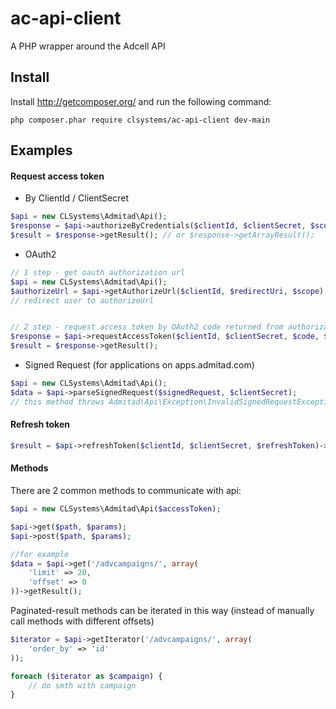 ac-api-client
==================

A PHP wrapper around the Adcell API

Install
-------

Install http://getcomposer.org/ and run the following command:

```
php composer.phar require clsystems/ac-api-client dev-main
```

Examples
-------

#### Request access token

* By ClientId / ClientSecret

```php
$api = new CLSystems\Admitad\Api();
$response = $api->authorizeByCredentials($clientId, $clientSecret, $scope);
$result = $response->getResult(); // or $response->getArrayResult();
```
* OAuth2

```php
// 1 step - get oauth authorization url
$api = new CLSystems\Admitad\Api();
$authorizeUrl = $api->getAuthorizeUrl($clientId, $redirectUri, $scope);
// redirect user to authorizeUrl


// 2 step - request access token by OAuth2 code returned from authorization url
$response = $api->requestAccessToken($clientId, $clientSecret, $code, $redirectUri);
$result = $response->getResult();
```
* Signed Request (for applications on apps.admitad.com)

```php
$api = new CLSystems\Admitad\Api();
$data = $api->parseSignedRequest($signedRequest, $clientSecret);
// this method throws Admitad\Api\Exception\InvalidSignedRequestException when $signedRequest is invalid
```

#### Refresh token

```php
$result = $api->refreshToken($clientId, $clientSecret, $refreshToken)->getResult();
```

#### Methods
There are 2 common methods to communicate with api:
```php
$api = new CLSystems\Admitad\Api($accessToken);

$api->get($path, $params);
$api->post($path, $params);

//for example
$data = $api->get('/advcampaigns/', array(
    'limit' => 20,
    'offset' => 0
))->getResult();
```

Paginated-result methods can be iterated in this way (instead of manually call methods with different offsets)

```php
$iterator = $api->getIterator('/advcampaigns/', array(
    'order_by' => 'id'
));

foreach ($iterator as $campaign) {
    // do smth with campaign
}
```
